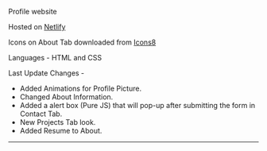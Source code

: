 Profile website

Hosted on [Netlify](https://netlify.app/)

Icons on About Tab downloaded from [Icons8](https://icons8.com/)

Languages - HTML and CSS

Last Update Changes - 

- Added Animations for Profile Picture.
- Changed About Information.
- Added a alert box (Pure JS) that will pop-up after submitting the form in Contact Tab.
- New Projects Tab look. 
- Added Resume to About.

------
